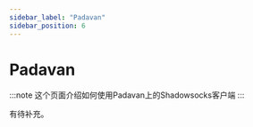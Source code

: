```yaml
---
sidebar_label: "Padavan"
sidebar_position: 6
---
```


# Padavan

:::note
这个页面介绍如何使用Padavan上的Shadowsocks客户端
:::

有待补充。